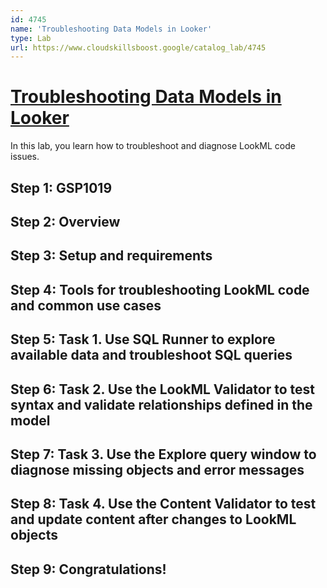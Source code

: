```yaml
---
id: 4745
name: 'Troubleshooting Data Models in Looker'
type: Lab
url: https://www.cloudskillsboost.google/catalog_lab/4745
---
```


# [Troubleshooting Data Models in Looker](https://www.cloudskillsboost.google/catalog_lab/4745)

In this lab, you learn how to troubleshoot and diagnose LookML code issues.

## Step 1: GSP1019

## Step 2: Overview

## Step 3: Setup and requirements

## Step 4: Tools for troubleshooting LookML code and common use cases

## Step 5: Task 1. Use SQL Runner to explore available data and troubleshoot SQL queries

## Step 6: Task 2. Use the LookML Validator to test syntax and validate relationships defined in the model

## Step 7: Task 3. Use the Explore query window to diagnose missing objects and error messages

## Step 8: Task 4. Use the Content Validator to test and update content after changes to LookML objects

## Step 9: Congratulations!
